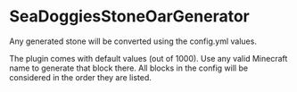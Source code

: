 # SeaDoggiesStoneOarGenerator

Any generated stone will be converted using the config.yml values.

The plugin comes with default values (out of 1000). Use any valid Minecraft name to generate that block there. All blocks in the config will be considered in the order they are listed.
